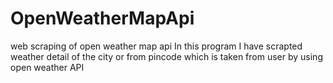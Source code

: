 # OpenWeatherMapApi
web scraping of open weather map api
In this program I have scrapted weather detail of the city or from pincode which is taken from user by using open weather API

